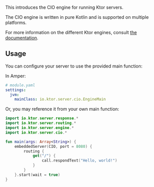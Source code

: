 This introduces the CIO engine for running Ktor servers.

The CIO engine is written in pure Kotlin and is supported on multiple platforms.

For more information on the different Ktor engines, consult [the documentation](https://ktor.io/docs/server-engines.html).

## Usage

You can configure your server to use the provided main function:

In Amper:

```yaml
# module.yaml
settings:
  jvm:
    mainClass: io.ktor.server.cio.EngineMain
```

Or, you may reference it from your own main function:

```kotlin
import io.ktor.server.response.*
import io.ktor.server.routing.*
import io.ktor.server.engine.*
import io.ktor.server.cio.*

fun main(args: Array<String>) {
    embeddedServer(CIO, port = 8080) {
        routing {
            get("/") {
                call.respondText("Hello, world!")
            }
        }
    }.start(wait = true)
}
```
